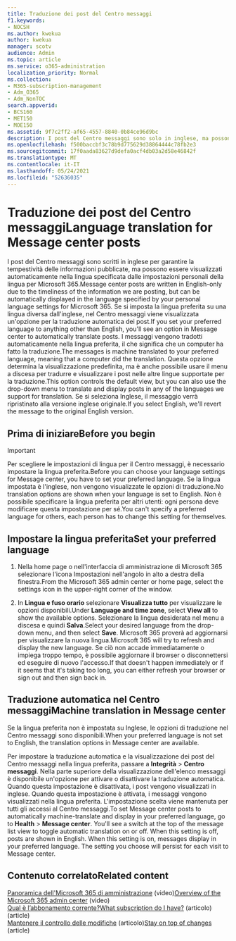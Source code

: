 ```yaml
---
title: Traduzione dei post del Centro messaggi
f1.keywords:
- NOCSH
ms.author: kwekua
author: kwekua
manager: scotv
audience: Admin
ms.topic: article
ms.service: o365-administration
localization_priority: Normal
ms.collection:
- M365-subscription-management
- Adm_O365
- Adm_NonTOC
search.appverid:
- BCS160
- MET150
- MOE150
ms.assetid: 9f7c2ff2-af65-4557-8840-0b84ce96d9bc
description: I post del Centro messaggi sono solo in inglese, ma possono essere visualizzati automaticamente nella lingua specificata per Microsoft 365.
ms.openlocfilehash: f500baccbf3c78b9d775629d38864444c78fb2e3
ms.sourcegitcommit: 17f0aada83627d9defa0acf4db03a2d58e46842f
ms.translationtype: MT
ms.contentlocale: it-IT
ms.lasthandoff: 05/24/2021
ms.locfileid: "52636035"
---
```

# <a name="language-translation-for-message-center-posts"></a><span data-ttu-id="f9a33-103">Traduzione dei post del Centro messaggi</span><span class="sxs-lookup"><span data-stu-id="f9a33-103">Language translation for Message center posts</span></span>

<span data-ttu-id="f9a33-104">I post del Centro messaggi sono scritti in inglese per garantire la tempestività delle informazioni pubblicate, ma possono essere visualizzati automaticamente nella lingua specificata dalle impostazioni personali della lingua per Microsoft 365.</span><span class="sxs-lookup"><span data-stu-id="f9a33-104">Message center posts are written in English-only due to the timeliness of the information we are posting, but can be automatically displayed in the language specified by your personal language settings for Microsoft 365.</span></span> <span data-ttu-id="f9a33-105">Se si imposta la lingua preferita su una lingua diversa dall'inglese, nel Centro messaggi viene visualizzata un'opzione per la traduzione automatica dei post.</span><span class="sxs-lookup"><span data-stu-id="f9a33-105">If you set your preferred language to anything other than English, you'll see an option in Message center to automatically translate posts.</span></span> <span data-ttu-id="f9a33-106">I messaggi vengono tradotti automaticamente nella lingua preferita, il che significa che un computer ha fatto la traduzione.</span><span class="sxs-lookup"><span data-stu-id="f9a33-106">The messages is machine translated to your preferred language, meaning that a computer did the translation.</span></span> <span data-ttu-id="f9a33-107">Questa opzione determina la visualizzazione predefinita, ma è anche possibile usare il menu a discesa per tradurre e visualizzare i post nelle altre lingue supportate per la traduzione.</span><span class="sxs-lookup"><span data-stu-id="f9a33-107">This option controls the default view, but you can also use the drop-down menu to translate and display posts in any of the languages we support for translation.</span></span> <span data-ttu-id="f9a33-108">Se si seleziona Inglese, il messaggio verrà ripristinato alla versione inglese originale.</span><span class="sxs-lookup"><span data-stu-id="f9a33-108">If you select English, we'll revert the message to the original English version.</span></span>

## <a name="before-you-begin"></a><span data-ttu-id="f9a33-109">Prima di iniziare</span><span class="sxs-lookup"><span data-stu-id="f9a33-109">Before you begin</span></span>
  
> [!IMPORTANT]
> <span data-ttu-id="f9a33-110">Per scegliere le impostazioni di lingua per il Centro messaggi, è necessario impostare la lingua preferita.</span><span class="sxs-lookup"><span data-stu-id="f9a33-110">Before you can choose your language settings for Message center, you have to set your preferred language.</span></span> <span data-ttu-id="f9a33-111">Se la lingua impostata è l'inglese, non vengono visualizzate le opzioni di traduzione.</span><span class="sxs-lookup"><span data-stu-id="f9a33-111">No translation options are shown when your language is set to English.</span></span> <span data-ttu-id="f9a33-112">Non è possibile specificare la lingua preferita per altri utenti: ogni persona deve modificare questa impostazione per sé.</span><span class="sxs-lookup"><span data-stu-id="f9a33-112">You can't specify a preferred language for others, each person has to change this setting for themselves.</span></span> 
  
## <a name="set-your-preferred-language"></a><span data-ttu-id="f9a33-113">Impostare la lingua preferita</span><span class="sxs-lookup"><span data-stu-id="f9a33-113">Set your preferred language</span></span>

1. <span data-ttu-id="f9a33-114">Nella home page o nell'interfaccia di amministrazione di Microsoft 365 selezionare l'icona Impostazioni nell'angolo in alto a destra della finestra.</span><span class="sxs-lookup"><span data-stu-id="f9a33-114">From the Microsoft 365 admin center or home page, select the settings icon in the upper-right corner of the window.</span></span>
  
2. <span data-ttu-id="f9a33-115">In **Lingua e fuso orario** selezionare **Visualizza tutto** per visualizzare le opzioni disponibili.</span><span class="sxs-lookup"><span data-stu-id="f9a33-115">Under **Language and time zone**, select **View all** to show the available options.</span></span> <span data-ttu-id="f9a33-116">Selezionare la lingua desiderata nel menu a discesa e quindi **Salva**.</span><span class="sxs-lookup"><span data-stu-id="f9a33-116">Select your desired language from the drop-down menu, and then select **Save**.</span></span> <span data-ttu-id="f9a33-117">Microsoft 365 proverà ad aggiornarsi per visualizzare la nuova lingua.</span><span class="sxs-lookup"><span data-stu-id="f9a33-117">Microsoft 365 will try to refresh and display the new language.</span></span> <span data-ttu-id="f9a33-118">Se ciò non accade immediatamente o impiega troppo tempo, è possibile aggiornare il browser o disconnettersi ed eseguire di nuovo l'accesso.</span><span class="sxs-lookup"><span data-stu-id="f9a33-118">If that doesn't happen immediately or if it seems that it's taking too long, you can either refresh your browser or sign out and then sign back in.</span></span>
  
## <a name="machine-translation-in-message-center"></a><span data-ttu-id="f9a33-119">Traduzione automatica nel Centro messaggi</span><span class="sxs-lookup"><span data-stu-id="f9a33-119">Machine translation in Message center</span></span>

<span data-ttu-id="f9a33-120">Se la lingua preferita non è impostata su Inglese, le opzioni di traduzione nel Centro messaggi sono disponibili.</span><span class="sxs-lookup"><span data-stu-id="f9a33-120">When your preferred language is not set to English, the translation options in Message center are available.</span></span>
  
<span data-ttu-id="f9a33-p104">Per impostare la traduzione automatica e la visualizzazione dei post del Centro messaggi nella lingua preferita, passare a **Integrità** \> **Centro messaggi**. Nella parte superiore della visualizzazione dell'elenco messaggi è disponibile un'opzione per attivare o disattivare la traduzione automatica. Quando questa impostazione è disattivata, i post vengono visualizzati in inglese. Quando questa impostazione è attivata, i messaggi vengono visualizzati nella lingua preferita. L'impostazione scelta viene mantenuta per tutti gli accessi al Centro messaggi.</span><span class="sxs-lookup"><span data-stu-id="f9a33-p104">To set Message center posts to automatically machine-translate and display in your preferred language, go to **Health** \> **Message center**. You'll see a switch at the top of the message list view to toggle automatic translation on or off. When this setting is off, posts are shown in English. When this setting is on, messages display in your preferred language. The setting you choose will persist for each visit to Message center.</span></span> 

## <a name="related-content"></a><span data-ttu-id="f9a33-126">Contenuto correlato</span><span class="sxs-lookup"><span data-stu-id="f9a33-126">Related content</span></span>

<span data-ttu-id="f9a33-127">[Panoramica dell'Microsoft 365 di amministrazione](../../business-video/admin-center-overview.md) (video)</span><span class="sxs-lookup"><span data-stu-id="f9a33-127">[Overview of the Microsoft 365 admin center](../../business-video/admin-center-overview.md) (video)</span></span>\
[<span data-ttu-id="f9a33-128">Qual è l’abbonamento corrente?</span><span class="sxs-lookup"><span data-stu-id="f9a33-128">What subscription do I have?</span></span>](../admin-overview/what-subscription-do-i-have.md) <span data-ttu-id="f9a33-129">(articolo)</span><span class="sxs-lookup"><span data-stu-id="f9a33-129">(article)</span></span>\
<span data-ttu-id="f9a33-130">[Mantenere il controllo delle modifiche](../manage/stay-on-top-of-updates.md) (articolo)</span><span class="sxs-lookup"><span data-stu-id="f9a33-130">[Stay on top of changes](../manage/stay-on-top-of-updates.md) (article)</span></span>



  

